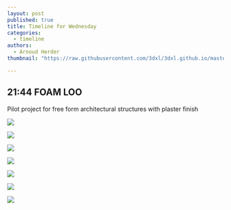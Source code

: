 ```yaml
---
layout: post
published: true
title: Timeline for Wednesday
categories:
  - timeline
authors:
  - Arnoud Herder
thumbnail: "https://raw.githubusercontent.com/3dxl/3dxl.github.io/master/photos/2014-05-28/00_img_20140524_162027770.mini.jpg"

---
```


## 21:44 FOAM LOO

Pilot project for free form architectural structures with plaster finish


![](https://raw.githubusercontent.com/3dxl/3dxl.github.io/master/photos/2014-05-28/00_img_20140524_162027770.midi.jpg)


![](https://raw.githubusercontent.com/3dxl/3dxl.github.io/master/photos/2014-05-28/01_img_20140525_204622860.midi.jpg)


![](https://raw.githubusercontent.com/3dxl/3dxl.github.io/master/photos/2014-05-28/02_img_20140525_205623624.midi.jpg)


![](https://raw.githubusercontent.com/3dxl/3dxl.github.io/master/photos/2014-05-28/03_img_20140525_205735782.midi.jpg)


![](https://raw.githubusercontent.com/3dxl/3dxl.github.io/master/photos/2014-05-28/04_img_20140525_205929847_hdr.midi.jpg)


![](https://raw.githubusercontent.com/3dxl/3dxl.github.io/master/photos/2014-05-28/05_img_20140525_210205047.midi.jpg)


![](https://raw.githubusercontent.com/3dxl/3dxl.github.io/master/photos/2014-05-28/06_img_20140525_210259512.midi.jpg)
